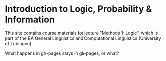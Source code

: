 # Introduction to Logic, Probability & Information

This site contains course materials for lecture "Methods 1: Logic", which is part of the BA General Linguistics and Computational Linguistics (University of Tübingen).

What happens in gh-pages stays in gh-pages, or what?
